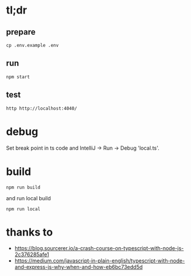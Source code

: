 # tl;dr

## prepare

    cp .env.example .env
    
## run

    npm start

## test

    http http://localhost:4040/

# debug

Set break point in ts code and IntelliJ -> Run -> Debug 'local.ts'.

# build

    npm run build

and run local build

    npm run local    
    
# thanks to

* https://blog.sourcerer.io/a-crash-course-on-typescript-with-node-js-2c376285afe1
* https://medium.com/javascript-in-plain-english/typescript-with-node-and-express-js-why-when-and-how-eb6bc73edd5d